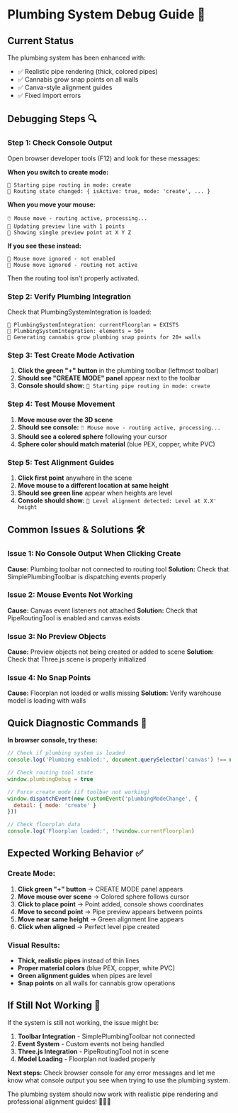 # Plumbing System Debug Guide 🔧

## Current Status
The plumbing system has been enhanced with:
- ✅ Realistic pipe rendering (thick, colored pipes)
- ✅ Cannabis grow snap points on all walls
- ✅ Canva-style alignment guides
- ✅ Fixed import errors

## Debugging Steps 🔍

### **Step 1: Check Console Output**
Open browser developer tools (F12) and look for these messages:

**When you switch to create mode:**
```
🚰 Starting pipe routing in mode: create
🔧 Routing state changed: { isActive: true, mode: 'create', ... }
```

**When you move your mouse:**
```
🖱️ Mouse move - routing active, processing...
🔧 Updating preview line with 1 points
🔧 Showing single preview point at X Y Z
```

**If you see these instead:**
```
🚫 Mouse move ignored - not enabled
🚫 Mouse move ignored - routing not active
```
Then the routing tool isn't properly activated.

### **Step 2: Verify Plumbing Integration**
Check that PlumbingSystemIntegration is loaded:
```
🔧 PlumbingSystemIntegration: currentFloorplan = EXISTS
🔧 PlumbingSystemIntegration: elements = 50+
🌿 Generating cannabis grow plumbing snap points for 20+ walls
```

### **Step 3: Test Create Mode Activation**
1. **Click the green "+" button** in the plumbing toolbar (leftmost toolbar)
2. **Should see "CREATE MODE" panel** appear next to the toolbar
3. **Console should show:** `🚰 Starting pipe routing in mode: create`

### **Step 4: Test Mouse Movement**
1. **Move mouse over the 3D scene**
2. **Should see console:** `🖱️ Mouse move - routing active, processing...`
3. **Should see a colored sphere** following your cursor
4. **Sphere color should match material** (blue PEX, copper, white PVC)

### **Step 5: Test Alignment Guides**
1. **Click first point** anywhere in the scene
2. **Move mouse to a different location at same height**
3. **Should see green line** appear when heights are level
4. **Console should show:** `📐 Level alignment detected: Level at X.X' height`

## Common Issues & Solutions 🛠️

### **Issue 1: No Console Output When Clicking Create**
**Cause:** Plumbing toolbar not connected to routing tool
**Solution:** Check that SimplePlumbingToolbar is dispatching events properly

### **Issue 2: Mouse Events Not Working**
**Cause:** Canvas event listeners not attached
**Solution:** Check that PipeRoutingTool is enabled and canvas exists

### **Issue 3: No Preview Objects**
**Cause:** Preview objects not being created or added to scene
**Solution:** Check that Three.js scene is properly initialized

### **Issue 4: No Snap Points**
**Cause:** Floorplan not loaded or walls missing
**Solution:** Verify warehouse model is loading with walls

## Quick Diagnostic Commands 🔬

**In browser console, try these:**

```javascript
// Check if plumbing system is loaded
console.log('Plumbing enabled:', document.querySelector('canvas') !== null)

// Check routing tool state
window.plumbingDebug = true

// Force create mode (if toolbar not working)
window.dispatchEvent(new CustomEvent('plumbingModeChange', {
  detail: { mode: 'create' }
}))

// Check floorplan data
console.log('Floorplan loaded:', !!window.currentFloorplan)
```

## Expected Working Behavior ✅

### **Create Mode:**
1. **Click green "+" button** → CREATE MODE panel appears
2. **Move mouse over scene** → Colored sphere follows cursor
3. **Click to place point** → Point added, console shows coordinates
4. **Move to second point** → Pipe preview appears between points
5. **Move near same height** → Green alignment line appears
6. **Click when aligned** → Perfect level pipe created

### **Visual Results:**
- **Thick, realistic pipes** instead of thin lines
- **Proper material colors** (blue PEX, copper, white PVC)
- **Green alignment guides** when pipes are level
- **Snap points** on all walls for cannabis grow operations

## If Still Not Working 🚨

If the system is still not working, the issue might be:

1. **Toolbar Integration** - SimplePlumbingToolbar not connected
2. **Event System** - Custom events not being handled
3. **Three.js Integration** - PipeRoutingTool not in scene
4. **Model Loading** - Floorplan not loaded properly

**Next steps:** Check browser console for any error messages and let me know what console output you see when trying to use the plumbing system.

The plumbing system should now work with realistic pipe rendering and professional alignment guides! 🚰📐✨
